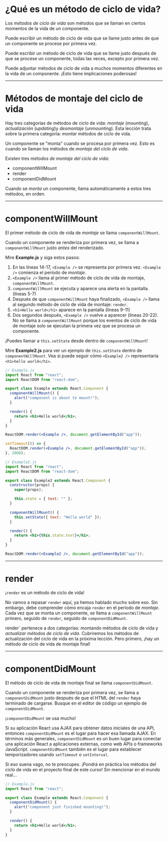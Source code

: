 # ¿Qué es un método de ciclo de vida?

Los _métodos de ciclo de vida_ son métodos que se llaman en ciertos momentos de la vida de un componente.

Puede escribir un método de ciclo de vida que se llame justo antes de que un componente se procese por primera vez.

Puede escribir un método de ciclo de vida que se llame justo después de que se procese un componente, todas las veces, excepto por primera vez.

Puede adjuntar métodos de ciclo de vida a muchos momentos diferentes en la vida de un componente. ¡Esto tiene implicaciones poderosas!

---

# Métodos de montaje del ciclo de vida

Hay tres categorías de métodos de ciclo de vida: _montaje_ (_mounting_), _actualización_ (_updating_)y _desmontaje_ (_unmounting_). Esta lección trata sobre la primera categoría: _montar_ métodos de ciclo de vida.

Un componente se "monta" cuando se procesa por primera vez. Esto es cuando se llaman los métodos de _montaje del ciclo de vida_.

Existen tres _métodos de montaje del ciclo de vida_:

- componentWillMount
- render
- componentDidMount

Cuando se _monta_ un componente, llama automáticamente a estos tres métodos, en orden.

---

# componentWillMount

El primer método de ciclo de vida de _montaje_ se llama `componentWillMount`.

Cuando un componente se renderiza por primera vez, se llama a `componentWillMount` justo _antes_ del renderizado.

Mire **Example.js** y siga estos pasos:

1. En las líneas 14-17, `<Example />` se representa por primera vez. `<Example />` comienza el período de _montaje_.
2. `<Example />` llama al primer método de ciclo de vida de montaje, `componentWillMount`.
3. `componentWillMount` se ejecuta y aparece una alerta en la pantalla. (líneas 5-7)
4. Después de que `componentWillMount` haya finalizado, `<Example />` llama al segundo método de ciclo de vida de montaje: `render`.
5. `<h1>Hello world</h1>` aparece en la pantalla (líneas 9-11)
6. Dos segundos después, `<Example />` vuelve a aparecer (líneas 20-22). No se llama a `componentWillMount` porque los eventos de ciclo de vida de montaje solo se ejecutan la primera vez que se procesa un componente.

¡Puedes llamar a `this.setState` desde dentro de `componentWillMount`!

Mire **Example2.js** para ver un ejemplo de `this.setState` dentro de `componentWillMount`. Vea si puede seguir cómo `<Example2 />` representaría `<h1>hello world</h1>`.

```jsx
// Example.js
import React from "react";
import ReactDOM from "react-dom";

export class Example extends React.Component {
  componentWillMount() {
    alert("component is about to mount!");
  }

  render() {
    return <h1>Hello world</h1>;
  }
}

ReactDOM.render(<Example />, document.getElementById("app"));

setTimeout(() => {
  ReactDOM.render(<Example />, document.getElementById("app"));
}, 2000);
```

```jsx
// Example2.js
import React from "react";
import ReactDOM from "react-dom";

export class Example2 extends React.Component {
  constructor(props) {
    super(props);

    this.state = { text: "" };
  }

  componentWillMount() {
    this.setState({ text: "Hello world" });
  }

  render() {
    return <h1>{this.state.text}</h1>;
  }
}

ReactDOM.render(<Example2 />, document.getElementById("app"));
```

---

# render

¡`render` es un método de ciclo de vida!

No vamos a repasar `render` aquí, ya hemos hablado mucho sobre eso. Sin embargo, debe comprender cómo encaja `render` en el período de _montaje_. Cada vez que se monta un componente, se llama a `componentWillMount` primero, seguido de `render`, seguido de `componentDidMount`.

render` pertenece a dos categorías: montando métodos de ciclo de vida y _actualizar métodos de ciclo de vida_. Cubriremos los métodos de actualización del ciclo de vida en la próxima lección. Pero primero, ¡hay un método de ciclo de vida de montaje final!

---

# componentDidMount

El método de ciclo de vida de montaje final se llama `componentDidMount`.

Cuando un componente se renderiza por primera vez, se llama a `componentDidMount` justo después de que el HTML del `render` haya terminado de cargarse. Busque en el editor de código un ejemplo de `componentDidMount`.

¡`componentDidMount` se usa mucho!

Si su aplicación React usa AJAX para obtener datos iniciales de una API, entonces `componentDidMount` es el lugar para hacer esa llamada AJAX. En términos más generales, `componentDidMount` es un buen lugar para conectar una aplicación React a aplicaciones externas, como web APIs o frameworks JavaScript. `componentDidMount` también es el lugar para establecer temporizadores usando `setTimeout` o `setInterval`.

Si eso suena vago, no te preocupes. ¡Pondrá en práctica los métodos del ciclo de vida en el proyecto final de este curso! Sin mencionar en el mundo real...

```jsx
// Example.js
import React from "react";

export class Example extends React.Component {
  componentDidMount() {
    alert("component just finished mounting!");
  }

  render() {
    return <h1>Hello world</h1>;
  }
}
```

